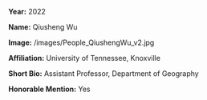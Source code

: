 **Year:** 2022

**Name:** Qiusheng Wu

**Image:** /images/People_QiushengWu_v2.jpg

**Affiliation:** University of Tennessee, Knoxville

**Short Bio:** Assistant Professor, Department of Geography

**Honorable Mention:** Yes
